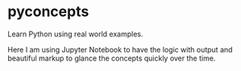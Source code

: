 # pyconcepts
Learn Python using real world examples.

Here I am using Jupyter Notebook to have the logic with output and beautiful markup to glance the concepts quickly over the time.
